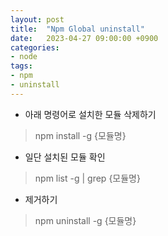 ```yaml
---
layout: post
title:  "Npm Global uninstall"
date:   2023-04-27 09:00:00 +0900
categories:
- node
tags:
- npm
- uninstall
---
```


- 아래 명령어로 설치한 모듈 삭제하기

> npm install -g {모듈명}


- 일단 설치된 모듈 확인

> npm list -g | grep {모듈명}

- 제거하기

> npm uninstall -g {모듈명}